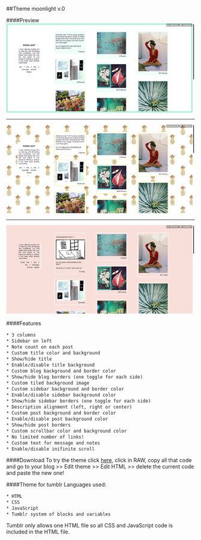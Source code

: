 ##Theme moonlight v.0

####Preview
![alt tag](https://github.com/milebza/moonlight/blob/master/assets/screen1.jpg)
***
![alt tag](https://github.com/milebza/moonlight/blob/master/assets/screen2.jpg)
***
![alt tag](https://github.com/milebza/moonlight/blob/master/assets/screen3.jpg)

####Features

	* 3 columns
	* Sidebar on left
	* Note count on each post
	* Custom title color and background
	* Show/hide title
	* Enable/disable title background
	* Custom blog background and border color
	* Show/hide blog borders (one toggle for each side)
	* Custom tiled background image
	* Custom sidebar background and border color
	* Enable/disable sidebar background color
	* Show/hide sidebar borders (one toggle for each side)
	* Description alignment (left, right or center)
	* Custom post background and border color
	* Enable/disable post background color
	* Show/hide post borders
	* Custom scrollbar color and background color
	* No limited number of links!
	* Custom text for message and notes
	* Enable/disable inifinite scroll

####Download
To try the theme click [here](https://github.com/milebza/moonlight/blob/master/my-theme.html), click in RAW, copy all that code and go to your blog >> Edit theme >> Edit HTML >> delete the current code and paste the new one!

####Theme for tumblr 
Languages used:

	* HTML 
	* CSS 
	* JavaScript
	* Tumblr system of blocks and variables

Tumblr only allows one HTML file so all CSS and JavaScript code is included in the HTML file.
